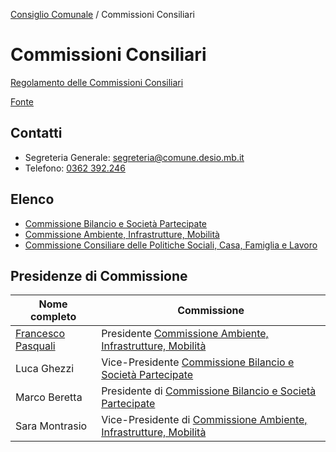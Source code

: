 [Consiglio Comunale](/data/consiglio-comunale.md) / Commissioni Consiliari

# Commissioni Consiliari

[Regolamento delle Commissioni Consiliari](http://www.comune.desio.mb.it/upload/desio/regolamenti/regolamentoCommissioniConsiliariDesio-approvatodeliberacc34-2016_163_272.pdf)

[Fonte](https://www.comune.desio.mb.it/servizi/menu/dinamica.aspx?idArea=8882&idCat=16560&ID=46393&TipoElemento=Categoria)

## Contatti

- Segreteria Generale: [segreteria@comune.desio.mb.it](mailto:segreteria@comune.desio.mb.it)
- Telefono: [0362 392.246](tel:+390362392246)

## Elenco

- [Commissione Bilancio e Società Partecipate](/data/commissioni-consiliari/bilancio-e-societa-partecipate.md)
- [Commissione Ambiente, Infrastrutture, Mobilità](/data/commissioni-consiliari/ambiente-infrastrutture-mobilita.md)
- [Commissione Consiliare delle Politiche Sociali, Casa, Famiglia e Lavoro](/data/commissioni-consiliari/consiliare-politiche-sociali.md)

## Presidenze di Commissione

| Nome completo | Commissione |
| ------------- | ----------- |
| [Francesco Pasquali](/data/persone/francesco-pasquali.md) | Presidente [Commissione Ambiente, Infrastrutture, Mobilità](/data/commissioni-consiliari/ambiente-infrastrutture-mobilita.md) |
| Luca Ghezzi | Vice-Presidente [Commissione Bilancio e Società Partecipate](/data/commissioni-consiliari/bilancio-e-societa-partecipate.md) |
| Marco Beretta | Presidente di [Commissione Bilancio e Società Partecipate](/data/commissioni-consiliari/bilancio-e-societa-partecipate.md) |
| Sara Montrasio | Vice-Presidente di [Commissione Ambiente, Infrastrutture, Mobilità](/data/commissioni-consiliari/ambiente-infrastrutture-mobilita.md#presidenza) |
